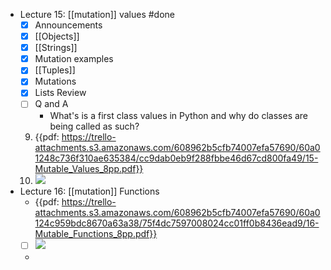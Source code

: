 - Lecture 15: [[mutation]] values #done 
    - [x]  Announcements
    - [x]  [[Objects]]
    - [x]  [[Strings]]
    - [x] Mutation examples
    - [x]  [[Tuples]]
    - [x]  Mutations
    - [x]  Lists Review
    - [ ]  Q and A
        - What's is a first class values in Python and why do classes are being called as such?
    9. {{pdf: https://trello-attachments.s3.amazonaws.com/608962b5cfb74007efa57690/60a01248c736f310ae635384/cc9dab0eb9f288fbbe46d67cd800fa49/15-Mutable_Values_8pp.pdf}}
    10. ![](https://trello-attachments.s3.amazonaws.com/608962b5cfb74007efa57690/60a01248c736f310ae635384/0070fdd09ee26e5728435af7290827ad/image.png)
- Lecture 16: [[mutation]] Functions
    - {{pdf: https://trello-attachments.s3.amazonaws.com/608962b5cfb74007efa57690/60a0124c959bdc8670a63a38/75f4dc7597008024cc01ff0b8436ead9/16-Mutable_Functions_8pp.pdf}}
    - [ ]  ![](https://trello-attachments.s3.amazonaws.com/608962b5cfb74007efa57690/60a0124c959bdc8670a63a38/13dae3e4835339387af41d54e5b54720/Screenshot_2021-05-20_at_12.26.43_AM.png)
    - 
